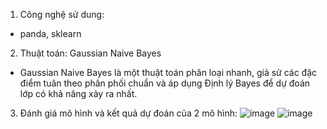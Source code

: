 1. Công nghệ sử dung:
- panda, sklearn

2. Thuật toán: Gaussian Naive Bayes
- Gaussian Naive Bayes là một thuật toán phân loại nhanh, giả sử các đặc điểm tuân theo phân phối chuẩn và áp dụng Định lý Bayes để dự đoán lớp có khả năng xảy ra nhất.

3. Đánh giá mô hình và kết quả dự đoán của 2 mô hình:
![image](https://github.com/user-attachments/assets/13174058-c23e-4082-ac08-8370b57d4c6d)
![image](https://github.com/user-attachments/assets/ec0fb7e9-db81-40da-8346-4b8cd654f6d5)
